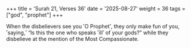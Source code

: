 +++
title = 'Surah 21, Verses 36'
date = '2025-08-27'
weight = 36
tags = ["god", "prophet"]
+++

When the disbelievers see you ˹O Prophet˺, they only make fun of you, ˹saying,˺ “Is this the one who speaks ˹ill˺ of your gods?” while they disbelieve at the mention of the Most Compassionate.